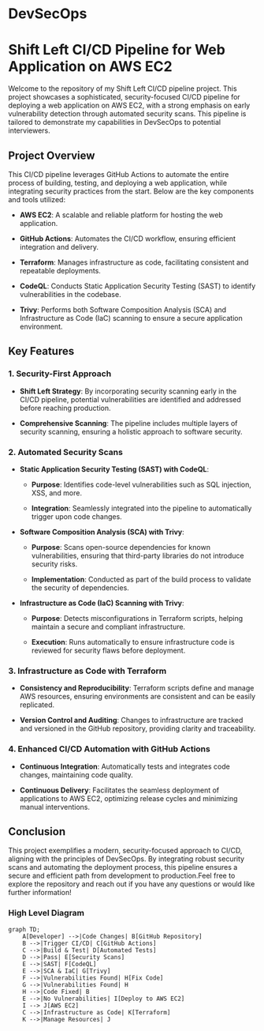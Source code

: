 # DevSecOps
Shift Left CI/CD Pipeline for Web Application on AWS EC2
========================================================

Welcome to the repository of my Shift Left CI/CD pipeline project. This project showcases a sophisticated, security-focused CI/CD pipeline for deploying a web application on AWS EC2, with a strong emphasis on early vulnerability detection through automated security scans. This pipeline is tailored to demonstrate my capabilities in DevSecOps to potential interviewers.

Project Overview
----------------

This CI/CD pipeline leverages GitHub Actions to automate the entire process of building, testing, and deploying a web application, while integrating security practices from the start. Below are the key components and tools utilized:

*   **AWS EC2**: A scalable and reliable platform for hosting the web application.
    
*   **GitHub Actions**: Automates the CI/CD workflow, ensuring efficient integration and delivery.
    
*   **Terraform**: Manages infrastructure as code, facilitating consistent and repeatable deployments.
    
*   **CodeQL**: Conducts Static Application Security Testing (SAST) to identify vulnerabilities in the codebase.
    
*   **Trivy**: Performs both Software Composition Analysis (SCA) and Infrastructure as Code (IaC) scanning to ensure a secure application environment.
    

Key Features
------------

### **1\. Security-First Approach**

*   **Shift Left Strategy**: By incorporating security scanning early in the CI/CD pipeline, potential vulnerabilities are identified and addressed before reaching production.
    
*   **Comprehensive Scanning**: The pipeline includes multiple layers of security scanning, ensuring a holistic approach to software security.
    

### **2\. Automated Security Scans**

*   **Static Application Security Testing (SAST) with CodeQL**:
    
    *   **Purpose**: Identifies code-level vulnerabilities such as SQL injection, XSS, and more.
        
    *   **Integration**: Seamlessly integrated into the pipeline to automatically trigger upon code changes.
        
*   **Software Composition Analysis (SCA) with Trivy**:
    
    *   **Purpose**: Scans open-source dependencies for known vulnerabilities, ensuring that third-party libraries do not introduce security risks.
        
    *   **Implementation**: Conducted as part of the build process to validate the security of dependencies.
        
*   **Infrastructure as Code (IaC) Scanning with Trivy**:
    
    *   **Purpose**: Detects misconfigurations in Terraform scripts, helping maintain a secure and compliant infrastructure.
        
    *   **Execution**: Runs automatically to ensure infrastructure code is reviewed for security flaws before deployment.
        

### **3\. Infrastructure as Code with Terraform**

*   **Consistency and Reproducibility**: Terraform scripts define and manage AWS resources, ensuring environments are consistent and can be easily replicated.
    
*   **Version Control and Auditing**: Changes to infrastructure are tracked and versioned in the GitHub repository, providing clarity and traceability.
    

### **4\. Enhanced CI/CD Automation with GitHub Actions**

*   **Continuous Integration**: Automatically tests and integrates code changes, maintaining code quality.
    
*   **Continuous Delivery**: Facilitates the seamless deployment of applications to AWS EC2, optimizing release cycles and minimizing manual interventions.    


Conclusion
----------

This project exemplifies a modern, security-focused approach to CI/CD, aligning with the principles of DevSecOps. By integrating robust security scans and automating the deployment process, this pipeline ensures a secure and efficient path from development to production.Feel free to explore the repository and reach out if you have any questions or would like further information!

### High Level Diagram  

```mermaid
graph TD;
    A[Developer] -->|Code Changes| B[GitHub Repository]
    B -->|Trigger CI/CD| C[GitHub Actions]
    C -->|Build & Test| D[Automated Tests]
    D -->|Pass| E[Security Scans]
    E -->|SAST| F[CodeQL]
    E -->|SCA & IaC| G[Trivy]
    F -->|Vulnerabilities Found| H[Fix Code]
    G -->|Vulnerabilities Found| H
    H -->|Code Fixed| B
    E -->|No Vulnerabilities| I[Deploy to AWS EC2]
    I --> J[AWS EC2]
    C -->|Infrastructure as Code| K[Terraform]
    K -->|Manage Resources| J




